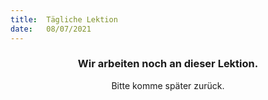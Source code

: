 ```yaml
---
title:  Tägliche Lektion
date:   08/07/2021
---
```


### <center>Wir arbeiten noch an dieser Lektion.</center>
<center>Bitte komme später zurück.</center>